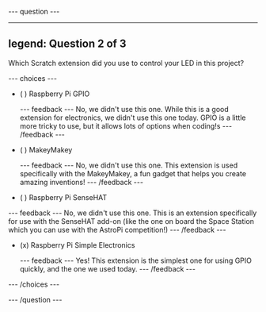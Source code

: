 --- question ---

---
legend: Question 2 of 3
---

Which Scratch extension did you use to control your LED in this project?

--- choices ---

- ( ) Raspberry Pi GPIO

  --- feedback ---
No, we didn't use this one. While this is a good extension for electronics, we didn't use this one today. GPIO is a little more tricky to use, but it allows lots of options when coding!s
  --- /feedback ---

- ( ) MakeyMakey

  --- feedback ---
No, we didn't use this one. This extension is used specifically with the MakeyMakey, a fun gadget that helps you create amazing inventions!
  --- /feedback ---

- ( ) Raspberry Pi SenseHAT

--- feedback ---
No, we didn't use this one. This is an extension specifically for use with the SenseHAT add-on (like the one on board the Space Station which you can use with the AstroPi competition!)
--- /feedback ---

- (x) Raspberry Pi Simple Electronics

  --- feedback ---
  Yes! This extension is the simplest one for using GPIO quickly, and the one we used today.
  --- /feedback ---

--- /choices ---

--- /question ---
